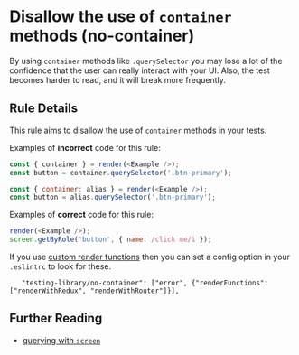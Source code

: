 # Disallow the use of `container` methods (no-container)

By using `container` methods like `.querySelector` you may lose a lot of the confidence that the user can really interact with your UI. Also, the test becomes harder to read, and it will break more frequently.

## Rule Details

This rule aims to disallow the use of `container` methods in your tests.

Examples of **incorrect** code for this rule:

```js
const { container } = render(<Example />);
const button = container.querySelector('.btn-primary');
```

```js
const { container: alias } = render(<Example />);
const button = alias.querySelector('.btn-primary');
```

Examples of **correct** code for this rule:

```js
render(<Example />);
screen.getByRole('button', { name: /click me/i });
```

If you use [custom render functions](https://testing-library.com/docs/example-react-redux) then you can set a config option in your `.eslintrc` to look for these.

```
   "testing-library/no-container": ["error", {"renderFunctions":["renderWithRedux", "renderWithRouter"]}],
```

## Further Reading

- [querying with `screen`](https://testing-library.com/docs/dom-testing-library/api-queries#screen)
